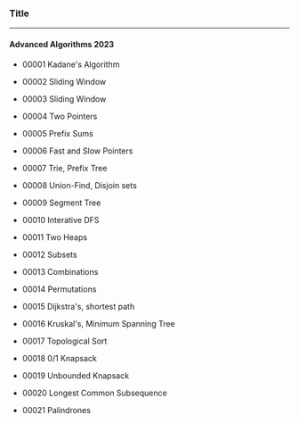 ### Title
---

#### Advanced Algorithms 2023
- 00001 Kadane's Algorithm
- 00002 Sliding Window
- 00003 Sliding Window
- 00004 Two Pointers
- 00005 Prefix Sums
- 00006 Fast and Slow Pointers
- 00007 Trie, Prefix Tree
- 00008 Union-Find, Disjoin sets

- 00009 Segment Tree
- 00010 Interative DFS
- 00011 Two Heaps
- 00012 Subsets
- 00013 Combinations
- 00014 Permutations
- 00015 Dijkstra's, shortest path
- 00016 Kruskal's, Minimum Spanning Tree
- 00017 Topological Sort
- 00018 0/1 Knapsack
- 00019 Unbounded Knapsack
- 00020 Longest Common Subsequence
- 00021 Palindrones
